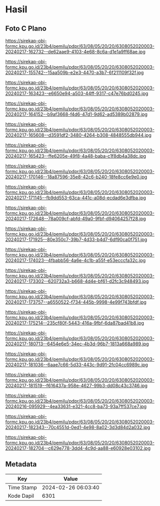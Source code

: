 # Hasil

## Foto C Plano

https://sirekap-obj-formc.kpu.go.id/23b4/pemilu/pdpr/63/08/05/20/20/6308052020003-20240217-162732--de62aae9-4103-4e68-8c6a-d1e1a9ff68ae.jpg

https://sirekap-obj-formc.kpu.go.id/23b4/pemilu/pdpr/63/08/05/20/20/6308052020003-20240217-155742--15aa509b-e2e3-4470-a3b7-6f211109f32f.jpg

https://sirekap-obj-formc.kpu.go.id/23b4/pemilu/pdpr/63/08/05/20/20/6308052020003-20240217-163423--e6650e94-a503-44ff-9317-c47e76bd0245.jpg

https://sirekap-obj-formc.kpu.go.id/23b4/pemilu/pdpr/63/08/05/20/20/6308052020003-20240217-164152--b9af3668-f4d6-47d1-9d62-ad5389b02879.jpg

https://sirekap-obj-formc.kpu.go.id/23b4/pemilu/pdpr/63/08/05/20/20/6308052020003-20240217-165608--d3591df2-3480-4264-b308-4848555db944.jpg

https://sirekap-obj-formc.kpu.go.id/23b4/pemilu/pdpr/63/08/05/20/20/6308052020003-20240217-165423--ffe6205e-49f8-4a48-baba-c1f8db4a38dc.jpg

https://sirekap-obj-formc.kpu.go.id/23b4/pemilu/pdpr/63/08/05/20/20/6308052020003-20240217-170146--18a87596-35e8-42c6-b240-18fe8cc6e9e0.jpg

https://sirekap-obj-formc.kpu.go.id/23b4/pemilu/pdpr/63/08/05/20/20/6308052020003-20240217-171145--fb9dd553-63ca-441c-a08d-ecdad6e3dfba.jpg

https://sirekap-obj-formc.kpu.go.id/23b4/pemilu/pdpr/63/08/05/20/20/6308052020003-20240217-172648--78a009cf-abfd-49a0-9fbf-d94064257f28.jpg

https://sirekap-obj-formc.kpu.go.id/23b4/pemilu/pdpr/63/08/05/20/20/6308052020003-20240217-171925--80e350c7-39b7-4d33-b4d7-6df90ca0f751.jpg

https://sirekap-obj-formc.kpu.go.id/23b4/pemilu/pdpr/63/08/05/20/20/6308052020003-20240217-174023--4fbabb56-4a6e-4c1b-a55f-e53ecccfa32c.jpg

https://sirekap-obj-formc.kpu.go.id/23b4/pemilu/pdpr/63/08/05/20/20/6308052020003-20240217-173302--620732a3-b668-4d4e-bf61-d2fc3c948493.jpg

https://sirekap-obj-formc.kpu.go.id/23b4/pemilu/pdpr/63/08/05/20/20/6308052020003-20240217-173757--a6550522-f734-445b-9998-4e99f743bfdf.jpg

https://sirekap-obj-formc.kpu.go.id/23b4/pemilu/pdpr/63/08/05/20/20/6308052020003-20240217-175214--235cf80f-5443-416a-9fbf-6da87bad41b8.jpg

https://sirekap-obj-formc.kpu.go.id/23b4/pemilu/pdpr/63/08/05/20/20/6308052020003-20240217-180713--6454e6e5-34ec-4b3d-96b7-1813a668a989.jpg

https://sirekap-obj-formc.kpu.go.id/23b4/pemilu/pdpr/63/08/05/20/20/6308052020003-20240217-181036--6aae7c66-5d33-443c-9d91-2fc04cc6989c.jpg

https://sirekap-obj-formc.kpu.go.id/23b4/pemilu/pdpr/63/08/05/20/20/6308052020003-20240217-181519--f616437a-958e-4627-99b3-dd08c43c3746.jpg

https://sirekap-obj-formc.kpu.go.id/23b4/pemilu/pdpr/63/08/05/20/20/6308052020003-20240216-095929--4ea33631-e321-4cc8-ba73-93a7ff537ce7.jpg

https://sirekap-obj-formc.kpu.go.id/23b4/pemilu/pdpr/63/08/05/20/20/6308052020003-20240217-182343--70c4551d-0ed1-4e98-8a02-3d3d84d2a032.jpg

https://sirekap-obj-formc.kpu.go.id/23b4/pemilu/pdpr/63/08/05/20/20/6308052020003-20240217-182704--c629e778-3dd4-4c9d-aa88-e60928e03102.jpg


## Metadata

| Key        | Value               |
| ---------- | ------------------- |
| Time Stamp | 2024-02-26 06:03:40 |
| Kode Dapil | 6301                |



